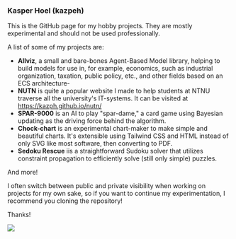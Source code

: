 ### Kasper Hoel (kazpeh)

This is the GitHub page for my hobby projects. They are mostly experimental and should not be used professionally.

A list of some of my projects are:

- **Allviz**, a small and bare-bones Agent-Based Model library, helping to build models for use in, for example, economics, such as industrial organization, taxation, public policy, etc., and other fields based on an ECS architecture-
- **NUTN** is quite a popular website I made to help students at NTNU traverse all the university's IT-systems. It can be visited at https://kazph.github.io/nutn/
- **SPAR-9000** is an AI to play "spar-dame," a card game using Bayesian updating as the driving force behind the algorithm.
- **Chock-chart** is an experimental chart-maker to make simple and beautiful charts. It's extensible using Tailwind CSS and HTML instead of only SVG like most software, then converting to PDF.
- **Sedoku Rescue** iis a straightforward Sudoku solver that utilizes constraint propagation to efficiently solve (still only simple) puzzles.

And more!

I often switch between public and private visibility when working on projects for my own sake, so if you want to continue my experimentation, I recommend you cloning the repository!

Thanks!

![](https://hit.yhype.me/github/profile?user_id=40857423)

<!--
**kazph/kazph** is a ✨ _special_ ✨ repository because its `README.md` (this file) appears on your GitHub profile.

Here are some ideas to get you started:

- 🔭 I’m currently working on ...
- 🌱 I’m currently learning ...
- 👯 I’m looking to collaborate on ...
- 🤔 I’m looking for help with ...
- 💬 Ask me about ...
- 📫 How to reach me: ...
- 😄 Pronouns: ...
- ⚡ Fun fact: ...
-->
